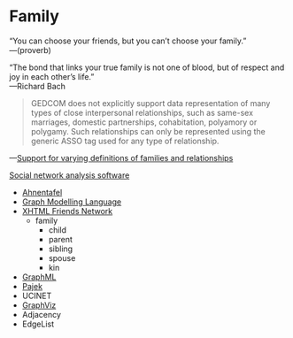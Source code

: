# Family

“You can choose your friends, but you can’t choose your family.”  
—(proverb)

“The bond that links your true family is not one of blood, but of respect and joy in each other’s life.”  
—Richard Bach

> GEDCOM does not explicitly support data representation of many types of close interpersonal relationships,
> such as same-sex marriages, domestic partnerships, cohabitation, polyamory or polygamy. Such relationships
> can only be represented using the generic ASSO tag used for any type of relationship.

—[Support for varying definitions of families and relationships](https://en.wikipedia.org/wiki/GEDCOM#Support_for_varying_definitions_of_families_and_relationships)

[Social network analysis software](https://en.wikipedia.org/wiki/Social_network_analysis_software)

* [Ahnentafel](https://en.wikipedia.org/wiki/Ahnentafel)
* [Graph Modelling Language](https://en.wikipedia.org/wiki/Graph_Modelling_Language)
* [XHTML Friends Network](https://en.wikipedia.org/wiki/XHTML_Friends_Network)
  * family
    * child
    * parent
    * sibling
    * spouse
    * kin
* [GraphML](https://en.wikipedia.org/wiki/GraphML)
* [Pajek](https://en.wikipedia.org/wiki/Vladimir_Batagelj)
* UCINET
* [GraphViz](https://en.wikipedia.org/wiki/Graphviz)
* Adjacency
* EdgeList
